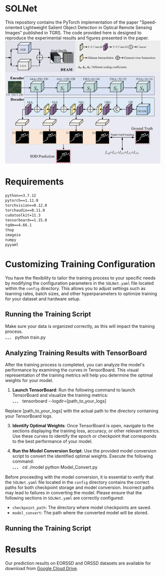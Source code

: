 # SOLNet

This repository contains the PyTorch implementation of the paper "Speed-oriented Lightweight Salient Object Detection in Optical Remote Sensing Images" published in TGRS. The code provided here is designed to reproduce the experimental results and figures presented in the paper.  
![framework_overview](./fig/framework_overview.png)  

# Requirements

    python==3.7.12
    pytorch==1.11.0
    torchvision==0.12.0
    torchaudio==0.11.0
    cudatoolkit=11.3
    tensorboard==1.15.0
    tqdm==4.66.1
    thop
    imageio
    numpy
    pyyaml

# Customizing Training Configuration

You have the flexibility to tailor the training process to your specific needs by modifying the configuration parameters in the `SOLNet.yaml` file located within the `config` directory. This allows you to adjust settings such as learning rates, batch sizes, and other hyperparameters to optimize training for your dataset and hardware setup.

## Running the Training Script

Make sure your data is organized correctly, as this will impact the training process.  
、、、
    python train.py
## Analyzing Training Results with TensorBoard

After the training process is completed, you can analyze the model's performance by examining the curves in TensorBoard. This visual representation of the training metrics will help you determine the optimal weights for your model.

1. **Launch TensorBoard**:
   Run the following command to launch TensorBoard and visualize the training metrics:  
、、、
    tensorboard --logdir=[path_to_your_logs]
    
Replace [path_to_your_logs] with the actual path to the directory containing your TensorBoard logs.

3. **Identify Optimal Weights**:
   Once TensorBoard is open, navigate to the sections displaying the training loss, accuracy, or other relevant metrics. Use these curves to identify the epoch or checkpoint that corresponds to the best performance of your model.

4. **Run the Model Conversion Script**:
Use the provided model conversion script to convert the identified optimal weights. Execute the following command:  
、、、
    cd ./model
    python Model_Convert.py

Before proceeding with the model conversion, it is essential to verify that the `SOLNet.yaml` file located in the `config` directory contains the correct paths for both checkpoint storage and model conversion. Incorrect paths may lead to failures in converting the model. Please ensure that the following sections in `SOLNet.yaml` are correctly configured:

- `checkpoint_path`: The directory where model checkpoints are saved.
- `model_convert`: The path where the converted model will be stored.
  
## Running the Training Script

# Results

Our prediction results on EORSSD and ORSSD datasets are available for download from [Google Cloud Drive](https://drive.google.com/file/d/1L5-YBXdrrurq2TN495ecy4JuK7Hxoq-p/view?usp=sharing).
